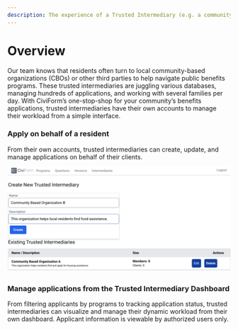 ```yaml
---
description: The experience of a Trusted Intermediary (e.g. a community based organization)
---
```


# Overview

Our team knows that residents often turn to local community-based organizations (CBOs) or other third parties to help navigate public benefits programs. These trusted intermediaries are juggling various databases, managing hundreds of applications, and working with several families per day. With CiviForm’s one-stop-shop for your community’s benefits applications, trusted intermediaries have their own accounts to manage their workload from a simple interface.

### Apply on behalf of a resident&#x20;

From their own accounts, trusted intermediaries can create, update, and manage applications on behalf of their clients.

![Community-based organizations can be added as trusted intermediaries to apply on behalf of residents.](<../../.gitbook/assets/Adding a new trusted intermediary.png>)

### Manage applications from the Trusted Intermediary Dashboard&#x20;

From filtering applicants by programs to tracking application status, trusted intermediaries can visualize and manage their dynamic workload from their own dashboard. Applicant information is viewable by authorized users only.
